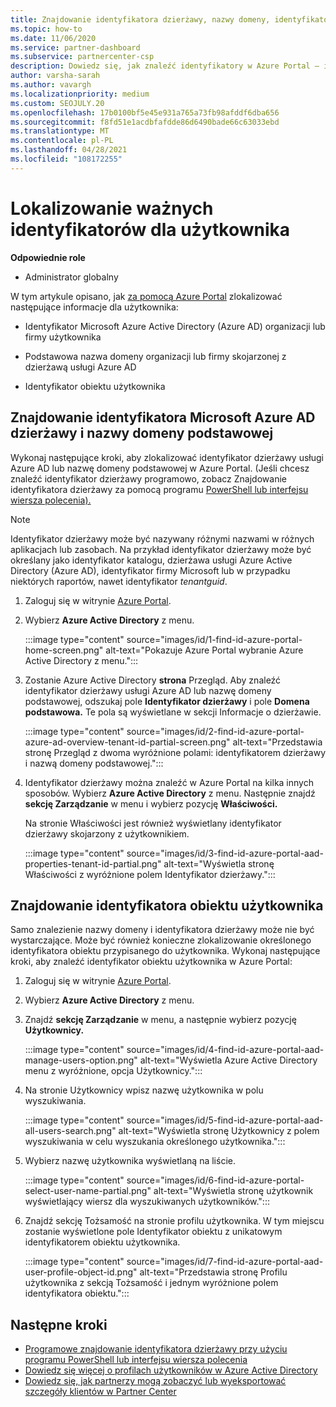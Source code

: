 ```yaml
---
title: Znajdowanie identyfikatora dzierżawy, nazwy domeny, identyfikatora obiektu użytkownika
ms.topic: how-to
ms.date: 11/06/2020
ms.service: partner-dashboard
ms.subservice: partnercenter-csp
description: Dowiedz się, jak znaleźć identyfikatory w Azure Portal — identyfikator dzierżawy usługi Azure AD organizacji, nazwę domeny lub identyfikator konkretnego obiektu użytkownika. Niektóre zadania wymagają tych informacji.
author: varsha-sarah
ms.author: vavargh
ms.localizationpriority: medium
ms.custom: SEOJULY.20
ms.openlocfilehash: 17b0100bf5e45e931a765a73fb98afddf6dba656
ms.sourcegitcommit: f8fd51e1acdbfafdde86d6490bade66c63033ebd
ms.translationtype: MT
ms.contentlocale: pl-PL
ms.lasthandoff: 04/28/2021
ms.locfileid: "108172255"
---
```

# <a name="locate-important-ids-for-a-user"></a>Lokalizowanie ważnych identyfikatorów dla użytkownika

**Odpowiednie role**

- Administrator globalny

W tym artykule opisano, jak [za pomocą Azure Portal](https://portal.azure.com/) zlokalizować następujące informacje dla użytkownika:

- Identyfikator Microsoft Azure Active Directory (Azure AD) organizacji lub firmy użytkownika

- Podstawowa nazwa domeny organizacji lub firmy skojarzonej z dzierżawą usługi Azure AD

- Identyfikator obiektu użytkownika

## <a name="find-the-microsoft-azure-ad-tenant-id-and-primary-domain-name"></a>Znajdowanie identyfikatora Microsoft Azure AD dzierżawy i nazwy domeny podstawowej

Wykonaj następujące kroki, aby zlokalizować identyfikator dzierżawy usługi Azure AD lub nazwę domeny podstawowej w Azure Portal. (Jeśli chcesz znaleźć identyfikator dzierżawy programowo, zobacz Znajdowanie identyfikatora dzierżawy za pomocą programu [PowerShell lub interfejsu wiersza polecenia).](/azure/active-directory/fundamentals/active-directory-how-to-find-tenant.md#find-tenant-id-with-powershell)

> [!NOTE]
> Identyfikator dzierżawy może być nazywany różnymi nazwami w różnych aplikacjach lub zasobach. Na przykład identyfikator dzierżawy może być określany jako identyfikator katalogu, dzierżawa usługi Azure Active Directory (Azure AD), identyfikator firmy Microsoft lub w przypadku niektórych raportów, nawet identyfikator *tenantguid*.

1. Zaloguj się w witrynie [Azure Portal](https://portal.azure.com/).

2. Wybierz **Azure Active Directory** z menu.

   :::image type="content" source="images/id/1-find-id-azure-portal-home-screen.png" alt-text="Pokazuje Azure Portal wybranie Azure Active Directory z menu.":::

3. Zostanie Azure Active Directory **strona** Przegląd. Aby znaleźć identyfikator dzierżawy usługi Azure AD lub nazwę domeny podstawowej, odszukaj pole **Identyfikator dzierżawy** i pole **Domena podstawowa.** Te pola są wyświetlane w sekcji Informacje o dzierżawie.

   :::image type="content" source="images/id/2-find-id-azure-portal-azure-ad-overview-tenant-id-partial-screen.png" alt-text="Przedstawia stronę Przegląd z dwoma wyróżnione polami: identyfikatorem dzierżawy i nazwą domeny podstawowej.":::

4. Identyfikator dzierżawy można znaleźć w Azure Portal na kilka innych sposobów. Wybierz **Azure Active Directory** z menu. Następnie znajdź **sekcję Zarządzanie** w menu i wybierz pozycję **Właściwości.**

   Na stronie Właściwości jest również wyświetlany identyfikator dzierżawy skojarzony z użytkownikiem.

   :::image type="content" source="images/id/3-find-id-azure-portal-aad-properties-tenant-id-partial.png" alt-text="Wyświetla stronę Właściwości z wyróżnione polem Identyfikator dzierżawy.":::

## <a name="find-the-user-object-id"></a>Znajdowanie identyfikatora obiektu użytkownika

Samo znalezienie nazwy domeny i identyfikatora dzierżawy może nie być wystarczające. Może być również konieczne zlokalizowanie określonego identyfikatora obiektu przypisanego do użytkownika. Wykonaj następujące kroki, aby znaleźć identyfikator obiektu użytkownika w Azure Portal:

1. Zaloguj się w witrynie [Azure Portal](https://portal.azure.com/).

2. Wybierz **Azure Active Directory** z menu.

3. Znajdź **sekcję Zarządzanie** w menu, a następnie wybierz pozycję **Użytkownicy.**

      :::image type="content" source="images/id/4-find-id-azure-portal-aad-manage-users-option.png" alt-text="Wyświetla Azure Active Directory menu z wyróżnione, opcja Użytkownicy.":::

4. Na stronie Użytkownicy wpisz nazwę użytkownika w polu wyszukiwania.

      :::image type="content" source="images/id/5-find-id-azure-portal-aad-all-users-search.png" alt-text="Wyświetla stronę Użytkownicy z polem wyszukiwania w celu wyszukania określonego użytkownika.":::

5. Wybierz nazwę użytkownika wyświetlaną na liście.  

      :::image type="content" source="images/id/6-find-id-azure-portal-select-user-name-partial.png" alt-text="Wyświetla stronę użytkownik wyświetlający wiersz dla wyszukiwanych użytkowników.":::

6. Znajdź sekcję Tożsamość na stronie profilu użytkownika. W tym miejscu zostanie wyświetlone pole Identyfikator obiektu z unikatowym identyfikatorem obiektu użytkownika.

      :::image type="content" source="images/id/7-find-id-azure-portal-aad-user-profile-object-id.png" alt-text="Przedstawia stronę Profilu użytkownika z sekcją Tożsamość i jednym wyróżnione polem identyfikatora obiektu.":::

## <a name="next-steps"></a>Następne kroki

- [Programowe znajdowanie identyfikatora dzierżawy przy użyciu programu PowerShell lub interfejsu wiersza polecenia](/azure/active-directory/fundamentals/active-directory-how-to-find-tenant)
- [Dowiedz się więcej o profilach użytkowników w Azure Active Directory](/azure/active-directory/fundamentals/active-directory-users-profile-azure-portal)
- [Dowiedz się, jak partnerzy mogą zobaczyć lub wyeksportować szczegóły klientów w Partner Center](see-your-customer-list.md)

